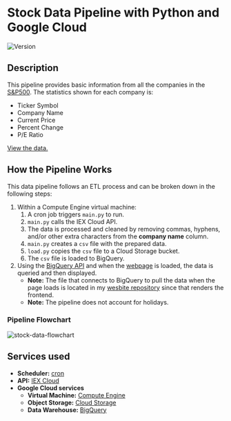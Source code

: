 # Stock Data Pipeline with Python and Google Cloud

<div>
    <img alt="Version" src="https://img.shields.io/badge/Project Number-1-orange.svg?cacheSeconds=2592000" />
</div>

## Description
This pipeline provides basic information from all the companies in the [S&P500](https://markets.businessinsider.com/index/components/s&p_500?op=1). The statistics shown for each company is:
* Ticker Symbol
* Company Name
* Current Price
* Percent Change
* P/E Ratio

[View the data.](https://www.digitalghost.dev/projects/stock-data-pipeline)

## How the Pipeline Works

This data pipeline follows an ETL process and can be broken down in the following steps:

1. Within a Compute Engine virtual machine: 
    1. A cron job triggers `main.py` to run.
    2. `main.py` calls the IEX Cloud API.
    3. The data is processed and cleaned by removing commas, hyphens, and/or other extra characters from the **company name** column.
    4. `main.py` creates a `csv` file with the prepared data.
    5. `load.py` copies the `csv` file to a Cloud Storage bucket.
    6. The `csv` file is loaded to BigQuery.
2. Using the [BigQuery API](https://cloud.google.com/bigquery/docs/quickstarts/quickstart-client-libraries) and when the [webpage](https://www.digitalghost.dev/projects/stock-data-pipeline) is loaded, the data is queried and then displayed.
    * **Note:** The file that connects to BigQuery to pull the data when the page loads is located in my [wesbite repository](https://github.com/digitalghost-dev/website/) since that renders the frontend.
    * **Note:** The pipeline does not account for holidays.

### Pipeline Flowchart
![stock-data-flowchart](https://storage.googleapis.com/pipeline-flowcharts/stock-data-pipeline-flowchart.png)

## Services used

* **Scheduler:** [cron](https://en.wikipedia.org/wiki/Cron)
* **API:** [IEX Cloud](https://www.iexcloud.io)
* **Google Cloud services**
    * **Virtual Machine:** [Compute Engine ](https://cloud.google.com/compute)
    * **Object Storage:** [Cloud Storage](https://cloud.google.com/storage)
    * **Data Warehouse:** [BigQuery](https://cloud.google.com/bigquery/)